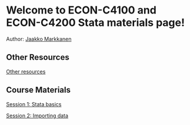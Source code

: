 # Welcome to ECON-C4100 and ECON-C4200 Stata materials page!

Author: [Jaakko Markkanen](mailto:jaakko.m.markkanen@aalto.fi)

## Other Resources

[Other resources](https://jaakkogo.github.io/stata_materials/Other_resources.html)

## Course Materials

[Session 1: Stata basics](https://jaakkogo.github.io/stata_materials/stata_basics.html)

[Session 2: Importing data](https://jaakkogo.github.io/stata_materials/first_touch.html)
